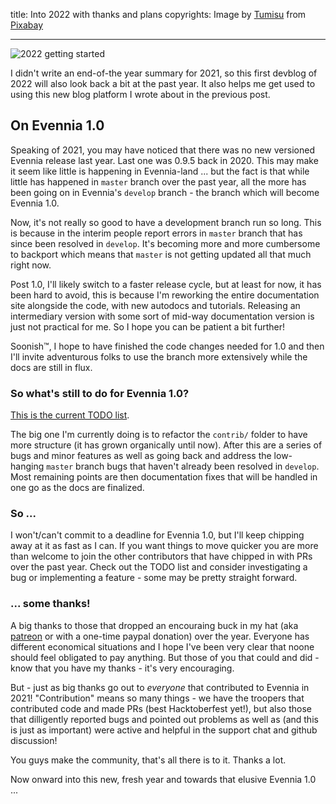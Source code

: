 title: Into 2022 with thanks and plans
copyrights: Image by <a href="https://pixabay.com/users/tumisu-148124/?utm_source=link-attribution&amp;utm_medium=referral&amp;utm_campaign=image&amp;utm_content=6786741">Tumisu</a> from <a href="https://pixabay.com/?utm_source=link-attribution&amp;utm_medium=referral&amp;utm_campaign=image&amp;utm_content=6786741">Pixabay</a>

---

![2022 getting started](https://www.nafcu.org/sites/default/files/inline-images/2022-blog.png)

I didn't write an end-of-the year summary for 2021, so this first devblog of 2022 will also look back a bit at the past year. It also helps me get used to using this new blog platform I wrote about in the previous post.

## On Evennia 1.0

Speaking of 2021, you may have noticed that there was no new versioned Evennia release last year. Last one was 0.9.5 back in 2020. This may make it seem like little is happening in Evennia-land ... but the fact is that while little has happened in `master` branch over the past year, all the more has been going on in Evennia's `develop` branch - the branch which will become Evennia 1.0.

Now, it's not really so good to have a development branch run so long. This is because in the interim people report errors in `master` branch that has since been resolved in `develop`. It's becoming more and more cumbersome to backport which means that `master` is not getting updated all that much right now.

Post 1.0, I'll likely switch to a faster release cycle, but at least for now, it has been hard to avoid, this is because I'm reworking the entire documentation site alongside the code, with new autodocs and tutorials. Releasing an intermediary version with some sort of mid-way documentation version is just not practical for me. So I hope you can be patient a bit further!

Soonish™, I hope to have finished the code changes needed for 1.0 and then I'll invite adventurous folks to use the branch more extensively while the docs are still in flux.

### So what's still to do for Evennia 1.0?

[This is the current TODO list](https://github.com/evennia/evennia/projects/9).

The big one I'm currently doing is to refactor the `contrib/` folder to have more structure (it has grown organically until now). After this are a series of bugs and minor features as well as going back and address the low-hanging `master` branch bugs that haven't already been resolved in `develop`.
Most remaining points are then documentation fixes that will be handled in one go as the docs are finalized.

### So ...

I won't/can't commit to a deadline for Evennia 1.0, but I'll keep chipping away at it as fast as I can. If you want things to move quicker you are more than welcome to join the other contributors that have chipped in with PRs over the past year. Check out the TODO list and consider investigating a bug or implementing a feature - some may be pretty straight forward.

### ... some thanks!

A big thanks to those that dropped an encouraing buck in my hat (aka [patreon](https://www.patreon.com/griatch) or with a one-time paypal donation) over the year. Everyone has different economical situations and I hope I've been very clear that noone should feel obligated to pay anything. But those of you that could and did - know that you have my thanks - it's very encouraging.

But - just as big thanks go out to _everyone_ that contributed to Evennia in 2021! "Contribution" means so many things - we have the troopers that contributed code and made PRs (best Hacktoberfest yet!), but also those that dilligently reported bugs and pointed out problems as well as (and this is just as important) were active and helpful in the support chat and github discussion!

You guys make the community, that's all there is to it. Thanks a lot.

Now onward into this new, fresh year and towards that elusive Evennia 1.0 ...
